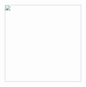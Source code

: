 <p align="center">
  <img height="250px" width="250px" src="Diodo-Web/img/logos/logo 2.png">
</p>


